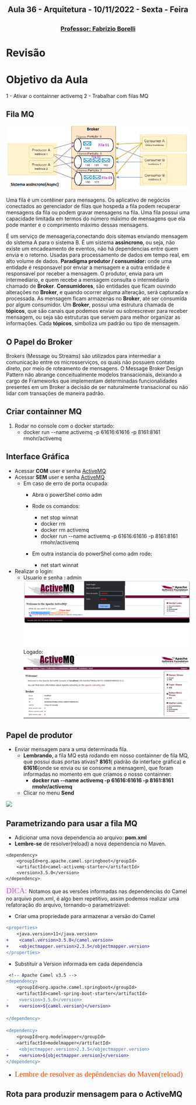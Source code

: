 <h2 align = "center" >Aula 36  - Arquitetura - 10/11/2022 - Sexta - Feira<h2>

<h3 align = "center" ><a href="https://github.com/ffborelli/curso-brq-java-2022-09-05/">Professor: Fabrizio Borelli</a></h3>


# Revisão


# Objetivo da Aula

1 - Ativar o containner activemq
2 - Trabalhar com filas MQ


## Fila MQ

![](img/36_Broken.png)

Uma fila é um contêiner para mensagens. Os aplicativo de negócios conectados ao gerenciador de filas que hospeda a fila podem recuperar mensagens da fila ou podem gravar mensagens na fila. Uma fila possui uma capacidade limitada em termos do número máximo de mensagens que ela pode manter e o comprimento máximo dessas mensagens.

É um serviço de mensageria,conectando dois sitemas enviando mensagem do sistema A para o sistema B.
É um sistema **assincrono**, ou seja, não existe um encadeamento de eventos, não há dependencias entre quem envia e o retorno.
Usadas para processamento de dados em tempo real, em alto volume de dados.
**Paradigma produtor / consumidor:** onde uma entidade é responsavel por enviar a mensagem e a outra entidade é responsavel por receber a mensagem.
O produtor, envia para um intermediario, e quem recebe a mensagem consulta o intermédiario chamado de **Broker**.
**Consumidores**, são entidades que ficam ouvindo alterações no **Broker**, e quando ocorrer alguma alteração, será capturada e processada.
As mensagem ficam armazenas no **Broker**, até ser consumida por algum consumidor.
Um **Broker**, possui uma estrutura chamada de **tópicos**, que são canais que podemos enviar ou sobrescrever para receber mensagem, ou seja são estruturas que servem para melhor organizar as informações.
Cada **tópicos**, simboliza um padrão ou tipo de mensagem.

## O Papel do Broker

Brokers (Message ou Streams) são utilizados para intermediar a comunicação entre os microsserviços, os quais não possuem contato direto, por meio de roteamento de mensagens. O Message Broker Design Pattern não abrange conceitualmente modelos transacionais, deixando a cargo de Frameworks que implementam determinadas funcionalidades presentes em um Broker a decisão de ser naturalmente transacional ou não lidar com transações de maneira padrão.

## Criar containner MQ

1. Rodar no console com o docker startado:
    - docker run --name activemq -p 61616:61616 -p 8161:8161 rmohr/activemq

## Interface Gráfica

- Acessar **COM** user e senha  [ActiveMQ](http://localhost:8161/)
-  Acessar **SEM** user e senha  [ActiveMQ](http://localhost:8161/admin)
    - Em caso de erro de porta ocupada:
        - Abra o powerShel como adm
        - Rode os comandos:
            - net stop winnat
            - docker rm
            - docker rm activemq
            - docker run --name activemq -p 61616:61616 -p 8161:8161 rmohr/activemq
            
         - Em outra instancia do powerShel como adm rode:
            -  net start winnat  
- Realizar o login:
    - Usuario e senha : admin
![](img/36_ActiveMQ_logar.png)   
    Logado:
![](img/36_ActiveMQ_logado.png)        

## Papel de produtor

- Enviar mensagem para a uma determinada fila.
    - **Lembrando**, a fila MQ está rodando em nosso containner de fila MQ, que possui duas portas ativas? **8161**( padrão da interface gráfica) e **61616**(onde se envia ou se consome a mensagem), que foram informadas no momento em que criamos o nosso containner:
        - **docker run --name activemq -p 61616:61616 -p 8161:8161 rmohr/activemq**
    - Clicar no menu **Send**  

![](img/36_ActiveMQ__EnviarT%C3%B3pico.jpg)   


## Parametrizando para usar a fila MQ

- Adicionar uma nova dependencia ao arquivo: **pom.xml**
- **Lembre-se** de resolver(reload) a nova dependencia no Maven.

```
<dependency>
    <groupId>org.apache.camel.springboot</groupId>
	<artifactId>camel-activemq-starter</artifactId>
	<version>3.5.0</version>
</dependency>

```
<span style="font-family:Cascadia Code; font-size:1.5em;color: #BA55D3">DICA: </span> Notamos que as versões informadas nas dependencias do Camel no arquivo pom.xml, é algo bem repetitivo, assim podemos realizar uma refatoração do arquivo, tornando-o parametrizavel:

- Criar uma propriedade para armazenar a versão do Camel
```diff
<properties>
    <java.version>11</java.version>
+    <camel.version>3.5.8</camel.version>
+    <objectmapper.version>2.3.5</objectmapper.version>
</properties>

```
- Substituir a Version informada em cada dependencia

```diff
 <!-- Apache Camel v3.5 -->
<dependency>
    <groupId>org.apache.camel.springboot</groupId>
    <artifactId>camel-spring-boot-starter</artifactId>
-    <version>3.5.0</version>
+    <version>${camel.version}</version>

</dependency>

<dependency>
    <groupId>org.modelmapper</groupId>
    <artifactId>modelmapper</artifactId>
-    <objectmapper.version>2.3.5</objectmapper.version>
+    <version>${objectmapper.version}</version>
</dependency>

```
- <span style="font-family:Cascadia Code; font-size:1.5em;color: #FF4500">Lembre de resolver as depêndencias do Maven(reload) </span>

## Rota para produzir mensagem para o ActiveMQ


